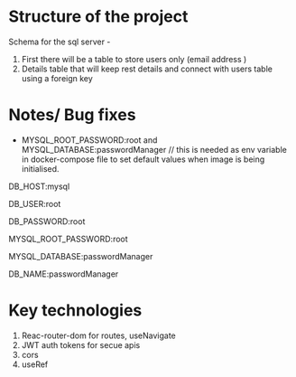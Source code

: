 # Structure of the project

Schema for the sql server -

1. First there will be a table to store users only (email address )
2. Details table that will keep rest details and connect with users table using a foreign key

# Notes/ Bug fixes

* MYSQL_ROOT_PASSWORD:root  and MYSQL_DATABASE:passwordManager // this is needed as env variable in docker-compose file to
  set default values when image is being initialised.


DB_HOST:mysql

DB_USER:root

DB_PASSWORD:root

MYSQL_ROOT_PASSWORD:root

MYSQL_DATABASE:passwordManager

DB_NAME:passwordManager

# Key technologies

1. Reac-router-dom for routes, useNavigate
2. JWT auth tokens for secue apis
3. cors
4. useRef
